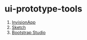 # ui-prototype-tools
1. [InvisionApp](https://www.invisionapp.com/)
2. [Sketch](https://www.sketch.com/)
3. [Bootstrap Studio](https://bootstrapstudio.io/)
